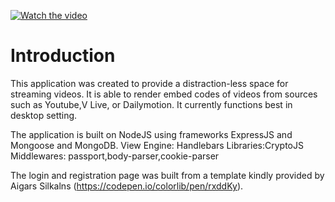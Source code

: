 [![Watch the video](https://img.youtube.com/vi/Mgkkw2D4nRI/maxresdefault.jpg)](https://youtu.be/Mgkkw2D4nRI)

# Introduction
This application was created to provide a distraction-less space for streaming videos.
It is able to render embed codes of videos from sources such as Youtube,V Live, or Dailymotion. 
It currently functions best in desktop setting.

The application is built on NodeJS using frameworks ExpressJS and Mongoose and MongoDB.
View Engine: Handlebars
Libraries:CryptoJS
Middlewares: passport,body-parser,cookie-parser

The login and registration page was built from a template kindly provided by Aigars Silkalns (https://codepen.io/colorlib/pen/rxddKy).
